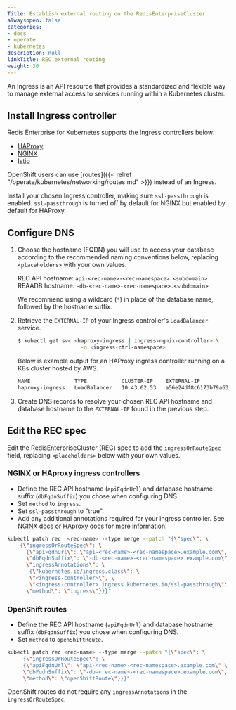```yaml
---
Title: Establish external routing on the RedisEnterpriseCluster
alwaysopen: false
categories:
- docs
- operate
- kubernetes
description: null
linkTitle: REC external routing
weight: 30
---
```

An Ingress is an API resource that provides a standardized and flexible way to manage external access to services running within a Kubernetes cluster.

## Install Ingress controller

Redis Enterprise for Kubernetes supports the Ingress controllers below:
* [HAProxy](https://haproxy-ingress.github.io/)
* [NGINX](https://kubernetes.github.io/Ingress-nginx/)
* [Istio](https://istio.io/latest/docs/setup/getting-started/)

OpenShift users can use [routes]({{< relref "/operate/kubernetes/networking/routes.md" >}}) instead of an Ingress.

Install your chosen Ingress controller, making sure `ssl-passthrough` is enabled. `ssl-passthrough` is turned off by default for NGINX but enabled by default for HAProxy.

## Configure DNS

1. Choose the hostname (FQDN) you will use to access your database according to the recommended naming conventions below, replacing `<placeholders>` with your own values.

     REC API hostname: `api-<rec-name>-<rec-namespace>.<subdomain>`
     REAADB hostname: `-db-<rec-name>-<rec-namespace>.<subdomain>`
     
     We recommend using a wildcard (`*`) in place of the database name, followed by the hostname suffix.

1. Retrieve the `EXTERNAL-IP` of your Ingress controller's `LoadBalancer` service.

     ``` sh
     $ kubectl get svc <haproxy-ingress | ingress-ngnix-controller> \
                         -n <ingress-ctrl-namespace>
     ```

     Below is example output for an HAProxy ingress controller running on a K8s cluster hosted by AWS.  

     ``` sh
     NAME              TYPE           CLUSTER-IP    EXTERNAL-IP                                                              PORT(S)                      AGE   
     haproxy-ingress   LoadBalancer   10.43.62.53   a56e24df8c6173b79a63d5da54fd9cff-676486416.us-east-1.elb.amazonaws.com   80:30610/TCP,443:31597/TCP   21m
     ```

1. Create DNS records to resolve your chosen REC API hostname and database hostname to the `EXTERNAL-IP` found in the previous step.

## Edit the REC spec

Edit the RedisEnterpriseCluster (REC) spec to add the `ingressOrRouteSpec` field, replacing `<placeholders>` below with your own values.

### NGINX or HAproxy ingress controllers

* Define the REC API hostname (`apiFqdnUrl`) and database hostname suffix (`dbFqdnSuffix`) you chose when configuring DNS.
* Set `method` to `ingress`.
* Set `ssl-passthrough` to "true".
* Add any additional annotations required for your ingress controller. See [NGINX docs](https://docs.nginx.com/nginx-ingress-controller/configuration/ingress-resources/advanced-configuration-with-annotations/) or [HAproxy docs](https://www.haproxy.com/documentation/kubernetes/latest/community/configuration-reference/ingress/) for more information.

```sh
kubectl patch rec  <rec-name> --type merge --patch "{\"spec\": \
    {\"ingressOrRouteSpec\": \
      {\"apiFqdnUrl\": \"api-<rec-name>-<rec-namespace>.example.com\", \
      \"dbFqdnSuffix\": \"-db-<rec-name>-<rec-namespace>.example.com\", \
      \"ingressAnnotations\": \
       {\"kubernetes.io/ingress.class\": \
       \"<ingress-controller>\", \
       \"<ingress-controller>.ingress.kubernetes.io/ssl-passthrough\": \ \"true\"}, \
      \"method\": \"ingress\"}}}"
```

### OpenShift routes

* Define the REC API hostname (`apiFqdnUrl`) and database hostname suffix (`dbFqdnSuffix`) you chose when configuring DNS.
* Set `method` to `openShiftRoute`.

```sh
kubectl patch rec <rec-name> --type merge --patch "{\"spec\": \
     {\"ingressOrRouteSpec\": \
     {\"apiFqdnUrl\": \"api-<rec-name>-<rec-namespace>.example.com\" \ 
     \"dbFqdnSuffix\": \"-db-<rec-name>-<rec-namespace>.example.com\", \
     \"method\": \"openShiftRoute\"}}}"
```

OpenShift routes do not require any `ingressAnnotations` in the `ingressOrRouteSpec`.